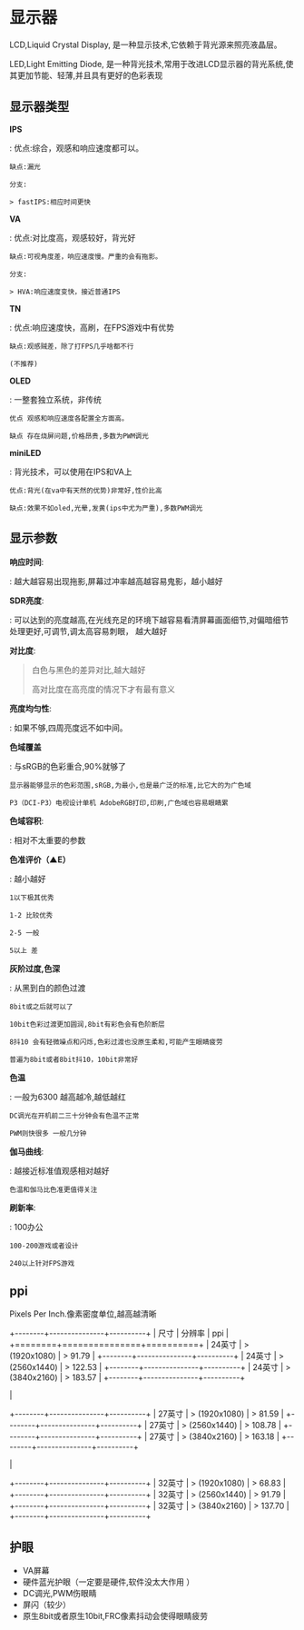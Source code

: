 # 显示器

LCD,Liquid Crystal Display, 是一种显示技术,它依赖于背光源来照亮液晶层。

LED,Light Emitting Diode,
是一种背光技术,常用于改进LCD显示器的背光系统,使其更加节能、轻薄,并且具有更好的色彩表现

## 显示器类型

**IPS**

:   优点:综合，观感和响应速度都可以。

    缺点:漏光

    分支:

    > fastIPS:相应时间更快

**VA**

:   优点:对比度高，观感较好，背光好

    缺点:可视角度差，响应速度慢。严重的会有拖影。

    分支:

    > HVA:响应速度变快，接近普通IPS

**TN**

:   优点:响应速度快，高刷，在FPS游戏中有优势

    缺点:观感贼差，除了打FPS几乎啥都不行

    (不推荐)

**OLED**

:   一整套独立系统，非传统

    优点 观感和响应速度各配置全方面高。

    缺点 存在烧屏问题,价格昂贵,多数为PWM调光

**miniLED**

:   背光技术，可以使用在IPS和VA上

    优点:背光(在va中有天然的优势)非常好,性价比高

    缺点:效果不如oled,光晕,发黄(ips中尤为严重),多数PWM调光

## 显示参数

**响应时间**:

:   越大越容易出现拖影,屏幕过冲率越高越容易鬼影，越小越好

**SDR亮度**:

:   可以达到的亮度越高,在光线充足的环境下越容易看清屏幕画面细节,对偏暗细节处理更好,可调节,调太高容易刺眼，
    越大越好

**对比度**:

> 白色与黑色的差异对比,越大越好
>
> 高对比度在高亮度的情况下才有最有意义

**亮度均匀性**:

:   如果不够,四周亮度远不如中间。

**色域覆盖**

:   与sRGB的色彩重合,90%就够了

    显示器能够显示的色彩范围,sRGB,为最小,也是最广泛的标准,比它大的为广色域

    P3（DCI-P3）电视设计单机 AdobeRGB打印,印刷,广色域也容易眼睛累

**色域容积**:

:   相对不太重要的参数

**色准评价（▲E）**

:   越小越好

    1以下极其优秀

    1-2 比较优秀

    2-5 一般

    5以上 差

**灰阶过度,色深**

:   从黑到白的颜色过渡

    8bit或之后就可以了

    10bit色彩过渡更加圆润,8bit有彩色会有色阶断层

    8抖10 会有轻微噪点和闪烁,色彩过渡也没原生柔和,可能产生眼睛疲劳

    普遍为8bit或者8bit抖10，10bit非常好

**色温**

:   一般为6300 越高越冷,越低越红

    DC调光在开机前二三十分钟会有色温不正常

    PWM则快很多 一般几分钟

**伽马曲线**:

:   越接近标准值观感相对越好

    色温和伽马比色准更值得关注

**刷新率**:

:   100办公

    100-200游戏或者设计

    240以上针对FPS游戏

## ppi

Pixels Per Inch.像素密度单位,越高越清晰

+--------+---------------+----------+
| 尺寸   | 分辨率        | ppi      |
+========+===============+==========+
| 24英寸 | > (1920x1080) | > 91.79  |
+--------+---------------+----------+
| 24英寸 | > (2560x1440) | > 122.53 |
+--------+---------------+----------+
| 24英寸 | > (3840x2160) | > 183.57 |
+--------+---------------+----------+

| 

+--------+---------------+----------+
| 27英寸 | > (1920x1080) | > 81.59  |
+--------+---------------+----------+
| 27英寸 | > (2560x1440) | > 108.78 |
+--------+---------------+----------+
| 27英寸 | > (3840x2160) | > 163.18 |
+--------+---------------+----------+

| 

+--------+---------------+----------+
| 32英寸 | > (1920x1080) | > 68.83  |
+--------+---------------+----------+
| 32英寸 | > (2560x1440) | > 91.79  |
+--------+---------------+----------+
| 32英寸 | > (3840x2160) | > 137.70 |
+--------+---------------+----------+

## 护眼

- VA屏幕
- 硬件蓝光护眼（一定要是硬件,软件没太大作用 ）
- DC调光,PWM伤眼睛
- 屏闪（较少）
- 原生8bit或者原生10bit,FRC像素抖动会使得眼睛疲劳
